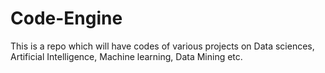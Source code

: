 # Code-Engine
This is a repo which will have codes of various projects on Data sciences, Artificial Intelligence, Machine learning, Data Mining etc. 
